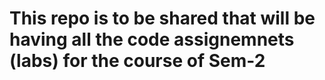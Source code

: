 # This repo is to be shared that will be having all the code assignemnets (labs) for the course of Sem-2